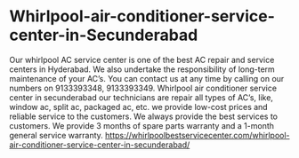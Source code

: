 # Whirlpool-air-conditioner-service-center-in-Secunderabad
  Our whirlpool AC service center is one of the best AC repair and service centers in Hyderabad. We also undertake the responsibility of long-term maintenance of your AC’s. You can contact us at any time by calling on our numbers on 9133393348, 9133393349. Whirlpool air conditioner service center in secunderabad our technicians are repair all types of AC’s, like, window ac, split ac, packaged ac, etc. we provide low-cost prices and reliable service to the customers. We always provide the best services to customers. We provide 3 months of spare parts warranty and a 1-month general service warranty. https://whirlpoolbestservicecenter.com/whirlpool-air-conditioner-service-center-in-secunderabad/
